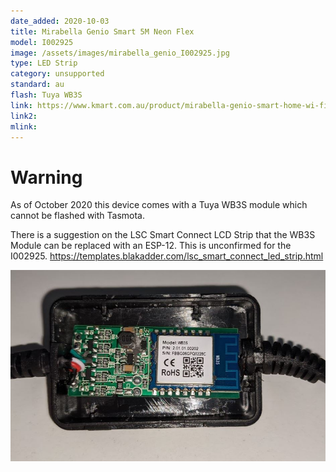 ```yaml
---
date_added: 2020-10-03
title: Mirabella Genio Smart 5M Neon Flex
model: I002925
image: /assets/images/mirabella_genio_I002925.jpg
type: LED Strip
category: unsupported
standard: au
flash: Tuya WB3S
link: https://www.kmart.com.au/product/mirabella-genio-smart-home-wi-fi-5m-led-neon-flex-strip-light/3188309
link2:
mlink: 
---
```


# Warning
As of October 2020 this device comes with a Tuya WB3S module which cannot be flashed with Tasmota.

There is a suggestion on the LSC Smart Connect LCD Strip that the WB3S Module can be replaced with an ESP-12. This is unconfirmed for the I002925.
https://templates.blakadder.com/lsc_smart_connect_led_strip.html

![](/assets/images/mirabella_genio_I002925_wb3s.jpg)
